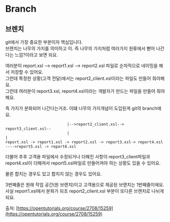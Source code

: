 # Branch

## 브렌치 

git에서 가장 중요한 부분이자 핵심입니다.   
브렌치는 나무의 가지를 의미하고 이. 즉 나무의 가지처럼 여러가지 원류에서 뻗어 나간다는  느낌?이라고 보면 되요.   
  
여러분이 report.xsl --&gt; report1.xsl --&gt; report2.xsl 파일로 순차적으로 네이밍을 해서 저장할 수 있어요.   
그런데 특정한 상황\(고객 전달\)에서는 report2\_client.xsl이라는 파일도 만들어 줘야해요.   
그런데 여러분이 report3.xsl, report4.xsl이라는 개발자가 만드는 파일을 만들어 줘야해요.   
  
즉 가지가 분화되어 나간다는거조. 이떄 나무의 가지개념이 도입된게 git의 branch에요. 

```text
                           |-->report2_client.xsl--> report3_client.xsl--
                           |                                            |                                           
report.xsl -> report1.xsl -> report2.xsl -> report3.xsl-> report4.xsl ---->report5.xsl -> report6.xsl
```

더불어 추후 고객용 파일에서 수정되거나 더해진 사항이 report3\_client파일과 report4.xsl이 더해져서 report5.xsl파일로 만들어져야 하는 상황도 있을 수 있어요.  
  
물론 합치는 경우도 있고 합치지 않는 경우도 있어요.   


3번째줄은 원래 작업 공간\(원 브렌치\)이고 고객용으로 제공된 브랜치는 1번째줄이에요.   
사실 report1.xsl에서 분화가 되조 report2\_client.xsl 부분이 또다른 브렌치로 나뉘게 되요.  
  
  
출처: [https://opentutorials.org/course/2708/15259](https://opentutorials.org/course/2708/15259)

